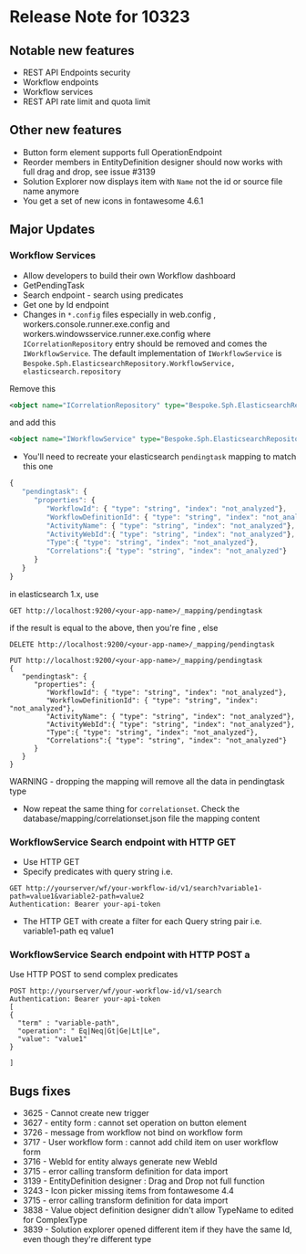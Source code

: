 # Release Note for 10323

## Notable new features
* REST API Endpoints security
* Workflow endpoints
* Workflow services
* REST API rate limit and quota limit

## Other new features
* Button form element supports full OperationEndpoint
* Reorder members in EntityDefinition designer should now works with full drag and drop, see issue #3139
* Solution Explorer now displays item with `Name` not the id or source file name anymore
* You get a set of new icons in fontawesome 4.6.1


## Major Updates

### Workflow Services
* Allow developers to build their own Workflow dashboard
* GetPendingTask
* Search endpoint - search using predicates
* Get one by Id endpoint
* Changes in `*.config` files especially in web.config , workers.console.runner.exe.config and workers.windowsservice.runner.exe.config where `ICorrelationRepository` entry should be removed and comes the `IWorkflowService`. The default implementation of `IWorkflowService` is  `Bespoke.Sph.ElasticsearchRepository.WorkflowService, elasticsearch.repository`

Remove this
```xml
<object name="ICorrelationRepository" type="Bespoke.Sph.ElasticsearchRepository.CorrelationRepository, elasticsearch.repository"
```

and add this
```xml
<object name="IWorkflowService" type="Bespoke.Sph.ElasticsearchRepository.WorkflowService, elasticsearch.repository" />
```

* You'll need to recreate your elasticsearch `pendingtask` mapping to match this one

```javascript
{
   "pendingtask": {
      "properties": {
         "WorkflowId": { "type": "string", "index": "not_analyzed"},
         "WorkflowDefinitionId": { "type": "string", "index": "not_analyzed"},
         "ActivityName": { "type": "string", "index": "not_analyzed"},
         "ActivityWebId":{ "type": "string", "index": "not_analyzed"},
         "Type":{ "type": "string", "index": "not_analyzed"},
         "Correlations":{ "type": "string", "index": "not_analyzed"}
      }
   }
}
```
in elasticsearch 1.x, use
```
GET http://localhost:9200/<your-app-name>/_mapping/pendingtask
```
if the result is equal to the above, then you're fine , else
```
DELETE http://localhost:9200/<your-app-name>/_mapping/pendingtask

PUT http://localhost:9200/<your-app-name>/_mapping/pendingtask
{
   "pendingtask": {
      "properties": {
         "WorkflowId": { "type": "string", "index": "not_analyzed"},
         "WorkflowDefinitionId": { "type": "string", "index": "not_analyzed"},
         "ActivityName": { "type": "string", "index": "not_analyzed"},
         "ActivityWebId":{ "type": "string", "index": "not_analyzed"},
         "Type":{ "type": "string", "index": "not_analyzed"},
         "Correlations":{ "type": "string", "index": "not_analyzed"}
      }
   }
}
```

WARNING - dropping the mapping will remove all the data in pendingtask type

* Now repeat the same thing for `correlationset`. Check the database/mapping/correlationset.json file the mapping content



### WorkflowService Search endpoint with HTTP GET
* Use HTTP GET
* Specify predicates with query string i.e.
```
GET http://yourserver/wf/your-workflow-id/v1/search?variable1-path=value1&variable2-path=value2
Authentication: Bearer your-api-token
```
* The HTTP GET with create a filter for each Query string pair i.e. variable1-path eq value1



### WorkflowService Search endpoint with HTTP POST a

 Use HTTP POST to send complex predicates
```
POST http://yourserver/wf/your-workflow-id/v1/search
Authentication: Bearer your-api-token
[
{
  "term" : "variable-path",
  "operation": " Eq|Neq|Gt|Ge|Lt|Le",
  "value": "value1"
}

]
```

## Bugs fixes
* 3625 - Cannot create new trigger
* 3627 - entity form : cannot set operation on button element
* 3726 - message from workflow not bind on workflow form
* 3717 - User workflow form : cannot add child item on user workflow form  
* 3716 - WebId for entity always generate new WebId
* 3715 - error calling transform definition for data import  
* 3139 - EntityDefinition designer : Drag and Drop not full function
* 3243 - Icon picker missing items from fontawesome 4.4
* 3715 - error calling transform definition for data import
* 3838 - Value object definition designer didn't allow TypeName to edited for ComplexType  
* 3839 - Solution explorer opened different item if they have the same Id, even though they're different type

